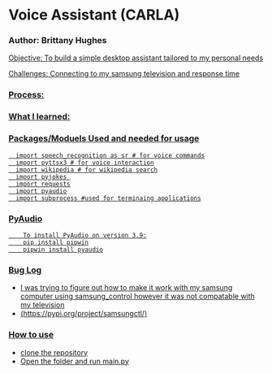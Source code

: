# Voice Assistant (CARLA)
### Author: Brittany Hughes 

<u>
Objective: To build a simple desktop assistant tailored to my personal needs

Challenges: Connecting to my samsung television and response time

### Process:  
<p></p>

### What I learned: 
 

### Packages/Moduels Used and needed for usage

```
  import speech_recognition as sr # for voice commands
  import pyttsx3 # for voice interaction
  import wikipedia # for wikipedia search
  import pyjokes 
  import requests
  import pyaudio
  import subprocess #used for terminaing applications
```

### PyAudio
```
    To install PyAudio on version 3.9:
    pip install pipwin
    pipwin install pyaudio
```
### Bug Log
  - I was trying to figure out how to make it work with my samsung computer using samsung_control however it was not compatable with my television
  - (https://pypi.org/project/samsungctl/)
    
### How to use
<ul>
 <li>clone the repository</li> 
 <li>Open the folder and run main.py</li> 
</ul>
 


